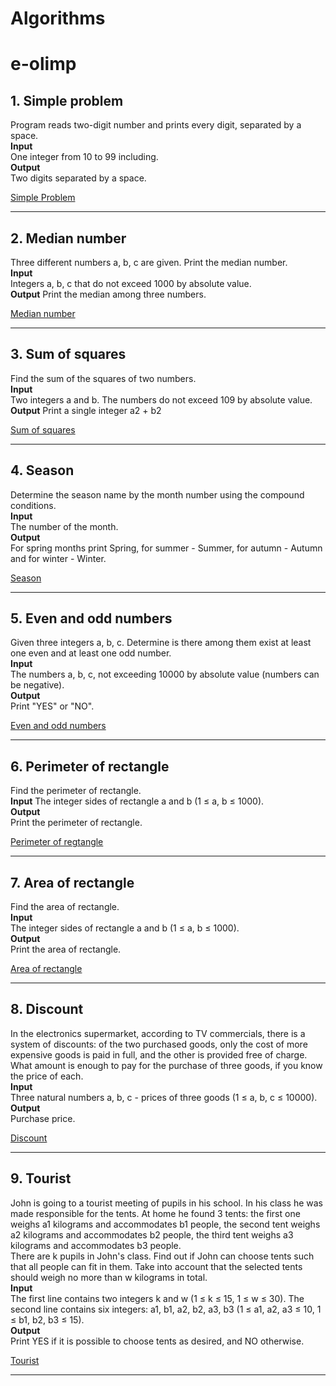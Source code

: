 # Algorithms

# e-olimp

## 1. Simple problem  
Program reads two-digit number and prints every digit, separated by a space.  
**Input**  
One integer from 10 to 99 including.  
**Output**  
Two digits separated by a space.

[Simple Problem](https://www.e-olymp.com/en/contests/19163/problems/205600)

---

## 2. Median number  
Three different numbers a, b, c are given. Print the median number.  
**Input**  
Integers a, b, c that do not exceed 1000 by absolute value.  
**Output**
Print the median among three numbers.

[Median number](https://www.e-olymp.com/en/contests/19163/problems/205601)

---

## 3. Sum of squares  
Find the sum of the squares of two numbers.  
**Input**  
Two integers a and b. The numbers do not exceed 109 by absolute value.  
**Output**
Print a single integer a2 + b2

[Sum of squares](https://www.e-olymp.com/en/contests/19163/problems/205602)

---

## 4. Season  
Determine the season name by the month number using the compound conditions.  
**Input**  
The number of the month.  
**Output**  
For spring months print Spring, for summer - Summer, for autumn - Autumn and for winter - Winter.

[Season](https://www.e-olymp.com/en/contests/19163/problems/205603)

---

## 5. Even and odd numbers  
Given three integers a, b, c. Determine is there among them exist at least one even and at least one odd number.  
**Input**  
The numbers a, b, c, not exceeding 10000 by absolute value (numbers can be negative).  
**Output**  
Print "YES" or "NO".

[Even and odd numbers](https://www.e-olymp.com/en/contests/19163/problems/205604)

---

## 6. Perimeter of rectangle  
Find the perimeter of rectangle.  
**Input**
The integer sides of rectangle a and b (1 ≤ a, b ≤ 1000).  
**Output**  
Print the perimeter of rectangle.

[Perimeter of regtangle](https://www.e-olymp.com/en/contests/19163/problems/205605)

---

## 7. Area of rectangle  
Find the area of rectangle.  
**Input**  
The integer sides of rectangle a and b (1 ≤ a, b ≤ 1000).  
**Output**  
Print the area of rectangle.

[Area of rectangle](https://www.e-olymp.com/en/contests/19163/problems/205606)

--- 

## 8. Discount  
In the electronics supermarket, according to TV commercials, there is a system of discounts: of the two purchased goods, only the cost of more expensive goods is paid in full, and the other is provided free of charge. What amount is enough to pay for the purchase of three goods, if you know the price of each.  
**Input**  
Three natural numbers a, b, c - prices of three goods (1 ≤ a, b, c ≤ 10000).  
**Output**  
Purchase price.  

[Discount](https://www.e-olymp.com/en/contests/19183/problems/205778)

---

## 9. Tourist  
John is going to a tourist meeting of pupils in his school. In his class he was made responsible for the tents. At home he found 3 tents: the first one weighs a1 kilograms and accommodates b1 people, the second tent weighs a2 kilograms and accommodates b2 people, the third tent weighs a3 kilograms and accommodates b3 people.  
There are k pupils in John's class. Find out if John can choose tents such that all people can fit in them. Take into account that the selected tents should weigh no more than w kilograms in total.  
**Input**  
The first line contains two integers k and w (1 ≤ k ≤ 15, 1 ≤ w ≤ 30). The second line contains six integers: a1, b1, a2, b2, a3, b3 (1 ≤ a1, a2, a3 ≤ 10, 1 ≤ b1, b2, b3 ≤ 15).  
**Output**  
Print YES if it is possible to choose tents as desired, and NO otherwise.  

[Tourist](https://www.e-olymp.com/en/contests/19183/problems/205774)

---


